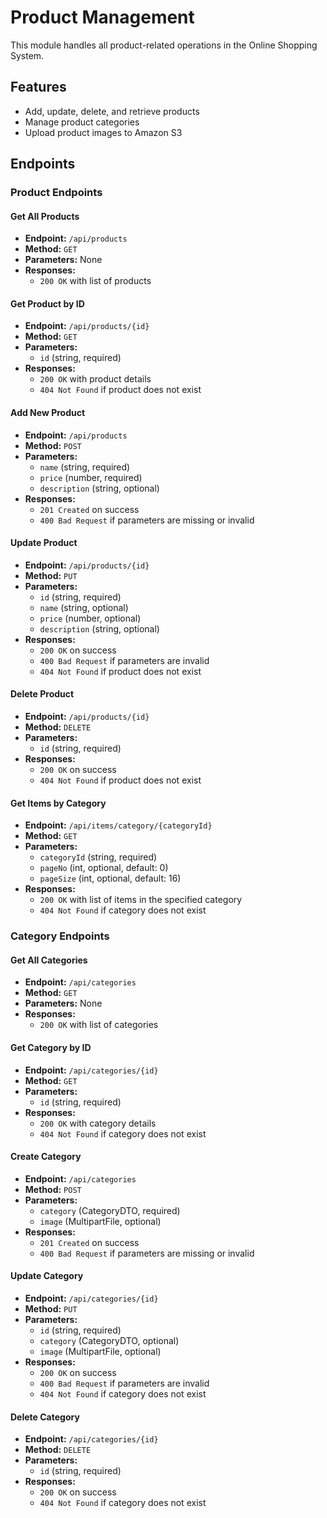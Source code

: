 # Product Management

This module handles all product-related operations in the Online Shopping System.

## Features

- Add, update, delete, and retrieve products
- Manage product categories
- Upload product images to Amazon S3

## Endpoints

### Product Endpoints

#### Get All Products
- **Endpoint:** `/api/products`
- **Method:** `GET`
- **Parameters:** None
- **Responses:**
  - `200 OK` with list of products

#### Get Product by ID
- **Endpoint:** `/api/products/{id}`
- **Method:** `GET`
- **Parameters:**
  - `id` (string, required)
- **Responses:**
  - `200 OK` with product details
  - `404 Not Found` if product does not exist

#### Add New Product
- **Endpoint:** `/api/products`
- **Method:** `POST`
- **Parameters:**
  - `name` (string, required)
  - `price` (number, required)
  - `description` (string, optional)
- **Responses:**
  - `201 Created` on success
  - `400 Bad Request` if parameters are missing or invalid

#### Update Product
- **Endpoint:** `/api/products/{id}`
- **Method:** `PUT`
- **Parameters:**
  - `id` (string, required)
  - `name` (string, optional)
  - `price` (number, optional)
  - `description` (string, optional)
- **Responses:**
  - `200 OK` on success
  - `400 Bad Request` if parameters are invalid
  - `404 Not Found` if product does not exist

#### Delete Product
- **Endpoint:** `/api/products/{id}`
- **Method:** `DELETE`
- **Parameters:**
  - `id` (string, required)
- **Responses:**
  - `200 OK` on success
  - `404 Not Found` if product does not exist

#### Get Items by Category
- **Endpoint:** `/api/items/category/{categoryId}`
- **Method:** `GET`
- **Parameters:**
  - `categoryId` (string, required)
  - `pageNo` (int, optional, default: 0)
  - `pageSize` (int, optional, default: 16)
- **Responses:**
  - `200 OK` with list of items in the specified category
  - `404 Not Found` if category does not exist

### Category Endpoints

#### Get All Categories
- **Endpoint:** `/api/categories`
- **Method:** `GET`
- **Parameters:** None
- **Responses:**
  - `200 OK` with list of categories

#### Get Category by ID
- **Endpoint:** `/api/categories/{id}`
- **Method:** `GET`
- **Parameters:**
  - `id` (string, required)
- **Responses:**
  - `200 OK` with category details
  - `404 Not Found` if category does not exist

#### Create Category
- **Endpoint:** `/api/categories`
- **Method:** `POST`
- **Parameters:**
  - `category` (CategoryDTO, required)
  - `image` (MultipartFile, optional)
- **Responses:**
  - `201 Created` on success
  - `400 Bad Request` if parameters are missing or invalid

#### Update Category
- **Endpoint:** `/api/categories/{id}`
- **Method:** `PUT`
- **Parameters:**
  - `id` (string, required)
  - `category` (CategoryDTO, optional)
  - `image` (MultipartFile, optional)
- **Responses:**
  - `200 OK` on success
  - `400 Bad Request` if parameters are invalid
  - `404 Not Found` if category does not exist

#### Delete Category
- **Endpoint:** `/api/categories/{id}`
- **Method:** `DELETE`
- **Parameters:**
  - `id` (string, required)
- **Responses:**
  - `200 OK` on success
  - `404 Not Found` if category does not exist


